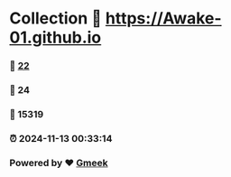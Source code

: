 # Collection :link: https://Awake-01.github.io 
### :page_facing_up: [22](https://Awake-01.github.io/tag.html) 
### :speech_balloon: 24 
### :hibiscus: 15319 
### :alarm_clock: 2024-11-13 00:33:14 
### Powered by :heart: [Gmeek](https://github.com/Meekdai/Gmeek)
